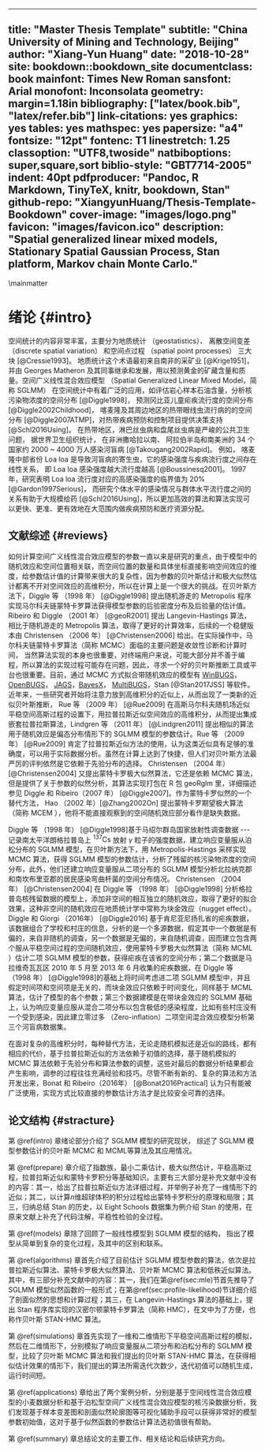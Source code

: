 
---
title: "Master Thesis Template"
subtitle: "China University of Mining and Technology, Beijing"
author: "Xiang-Yun Huang"
date: "2018-10-28"
site: bookdown::bookdown_site
documentclass: book
mainfont: Times New Roman
sansfont: Arial
monofont: Inconsolata
geometry: margin=1.18in
bibliography: ["latex/book.bib", "latex/refer.bib"]
link-citations: yes
graphics: yes
tables: yes
mathspec: yes
papersize: "a4"
fontsize: "12pt"
fontenc: T1
linestretch: 1.25
classoption: "UTF8,twoside"
natbiboptions: super,square,sort
biblio-style: "GBT7714-2005"
indent: 40pt
pdfproducer: "Pandoc, R Markdown, TinyTeX, knitr, bookdown, Stan"
github-repo: "XiangyunHuang/Thesis-Template-Bookdown"
cover-image: "images/logo.png"
favicon: "images/favicon.ico"
description: "Spatial generalized linear mixed models, Stationary Spatial Gaussian Process, Stan platform, Markov chain Monte Carlo."
---

\mainmatter

# 绪论 {#intro}

空间统计的内容非常丰富，主要分为地质统计 （geostatistics）、 离散空间变差 （discrete spatial variation） 和空间点过程 （spatial point processes） 三大块 [@Cressie1993]。 地质统计这个术语最初来自南非的采矿业 [@Krige1951]， 并由 Georges Matheron 及其同事继承和发展，用以预测黄金的矿藏含量和质量。空间广义线性混合效应模型 （Spatial Generalized Linear Mixed Model，简称 SGLMM） 在空间统计中有着广泛的应用，如评估岩心样本石油含量，分析核污染物浓度的空间分布 [@Diggle1998]， 预测冈比亚儿童疟疾流行度的空间分布 [@Diggle2002Childhood]， 喀麦隆及其周边地区的热带眼线虫流行病的的空间分布 [@Diggle2007ATMP]，对热带疾病预防和控制项目提供决策支持 [@Schl2016Using]。 在热带地区，淋巴丝虫病和盘尾丝虫病是严峻的公共卫生问题， 据世界卫生组织统计， 在非洲撒哈拉以南、 阿拉伯半岛和南美洲的 34 个国家约 2000 \~ 4000 万人感染河盲病 [@Takougang2002Rapid]。 例如， 喀麦隆中部省份 Loa loa 是导致河盲病的寄生虫，它的感染强度与疾病流行度之间存在线性关系， 即 Loa loa 感染强度越大流行度越高 [@Boussinesq2001]。 1997 年，研究表明 Loa loa 流行度对应的高感染强度的临界值为 20\% [@Gardon1997Serious]， 而研究个体水平的感染情况与群体水平流行度之间的关系有助于大规模给药 [@Schl2016Using]，所以更加高效的算法和算法实现可以更快、更准、更有效地在大范围内做疾病预防和医疗资源分配。

## 文献综述 {#reviews}

如何计算空间广义线性混合效应模型的参数一直以来是研究的重点，由于模型中的随机效应和空间位置相关联，而空间位置的数量和具体坐标直接影响空间效应的维度，给参数估计值的计算带来很大的复杂性，因为参数的贝叶斯估计和极大似然估计都离不开对空间效应的高维积分，所以在计算上是一个很大的挑战。在贝叶斯方法下，Diggle 等 （1998 年） [@Diggle1998] 提出随机游走的 Metropolis 程序实现马尔科夫链蒙特卡罗算法获得模型参数的后验密度分布及后验量的估计值。Ribeiro 和 Diggle （2001 年） [@geoR2001] 提出 Langevin-Hastings 算法，相比于随机游走的 Metropolis 算法，取得了更好的计算效率，后续的一个稳健版本由 Christensen （2006 年） [@Christensen2006] 给出。在实际操作中，马尔科夫链蒙特卡罗算法（简称 MCMC）面临的主要问题是收敛性诊断和计算时间， 当然算法实现的本身也很重要，对终端用户来说，可能大部分并不善于编程，所以算法的实现过程可能存在问题，因此，寻求一个好的贝叶斯推断工具或平台也很重要。目前，通过 MCMC 方式拟合带随机效应的模型有 [WinBUGS][winbugs]，[OpenBUGS][openbugs]， [JAGS][jags]，[BayesX][bayesx]， [MultiBUGS][multi-bugs]，Stan [@Stan2017JSS] 等软件。近年来，一些研究者开始将注意力放到高维积分的近似上，从而出现了一类新的近似贝叶斯推断， Rue 等 （2009 年） [@Rue2009] 在高斯马尔科夫随机场近似平稳空间高斯过程的设置下，用拉普拉斯近似空间效应的高维积分，从而提出集成嵌套拉普拉斯算法，Lindgren 等 （2011 年） [@Lindgren2011] 提出相似的算法用于随机效应是偏态分布情形下的 SGLMM 模型的参数估计。Rue 等 （2009 年） [@Rue2009] 肯定了拉普拉斯近似方法的使用，认为这类近似具有足够的准确度，可以用于实际数据分析。虽然在计算上达到了快捷，但人们对贝叶斯方法最严厉的评判依然是它依赖于先验分布的选择。 Christensen （2004 年） [@Christensen2004] 又提出蒙特卡罗极大似然算法，它还是依赖 MCMC 算法，但是提供了关于参数的似然分析，其算法实现打包在 R 包 geoRglm 里，详细描述参见 Diggle 和 Ribeiro（2007 年） [@Diggle2007]。作为蒙特卡罗似然的一个替代方法， Hao （2002 年）[@Zhang2002On] 提出蒙特卡罗期望极大算法 （简称 MCEM ），他将不能直接观察到的空间随机效应部分看作是缺失数据。

Diggle 等 （1998 年） [@Diggle1998]基于马绍尔群岛国家放射性调查数据 --- 记录南太平洋朗格拉普岛上 ${}^{137}\mathrm{Cs}$ 放射 $\gamma$ 粒子的强度数据，建立响应变量服从泊松分布的 SGLMM 模型，在贝叶斯方法下，用 Metropolis-Hastings 采样实现 MCMC 算法，获得 SGLMM 模型的参数估计，分析了残留的核污染物浓度的空间分布，此外，他们还建立响应变量服从二项分布的 SGLMM 模型分析北拉纳克郡和南坎布里亚郡的居民感染弯曲杆菌的空间分布情况。 Christensen （2004 年） [@Christensen2004] 在 Diggle 等 （1998 年） [@Diggle1998] 分析格拉普岛核残留数据的模型上，添加非空间的相互独立的随机效应，取得了更好的拟合效果，这种非空间的随机效应在地质统计学中常称为块金效应（nugget effect）。Diggle 和 Giorgi （2016年） [@Diggle2016] 基于肯尼亚尼扬扎省的疟疾数据，该数据组合了学校和村庄的信息，分析的是一个多源数据，假定其中一个数据是有偏的，来自非随机的调查，另一个数据是无偏的，来自随机调查，因而建立包含两个服从平稳空间过程的空间随机效应，使用蒙特卡罗极大似然算法（简称 MCML ）估计二项 SGLMM 模型的参数，获得疟疾在该省的空间分布；第二个数据是马拉维奇瓦瓦区 2010 年 5 月至 2013 年 6 月收集的疟疾数据，在 Diggle 等 （1998 年） [@Diggle1998]的基础上将时间考虑进二项 SGLMM 模型中，并且假定时间项和空间项是无关的，而块金效应只依赖于时间变化，同样基于 MCML 算法，估计了模型的各个参数；第三个数据建模是在带块金效应的 SGLMM 基础上，认为响应变量应服从混合二项分布以包含极低的感染程度，比如有些村庄没有一个受到感染，因此建立零过多 （Zero-inflation）二项空间混合效应模型分析第三个河盲病数据集。

在面对复杂的高维积分时，每种替代方法，无论走随机模拟还是近似的路线，都有相应的代价，基于拉普拉斯近似的方法依赖于初值的选择，基于随机模拟的 MCMC 算法依赖于先验分布和算法参数的调整，这些对最后的数据分析结果都会产生影响，调参的过程往往充满经验和技巧。尽管不断有新的、复杂的算法和方法开发出来，Bonat 和 Ribeiro（2016年） [@Bonat2016Practical] 认为只有能被广泛使用，实现方式比较直接的参数估计方法才是比较安全可靠的选择。

## 论文结构 {#stracture}

第 \@ref(intro) 章绪论部分介绍了 SGLMM 模型的研究现状， 综述了 SGLMM 模型参数估计的贝叶斯 MCMC 和 MCML等算法及其应用情况。 

第 \@ref(prepare) 章介绍了指数族，最小二乘估计，极大似然估计，平稳高斯过程，拉普拉斯近似和蒙特卡罗积分等基础知识。主要有三大部分是补充文献中没有的内容：其一，给出了拉普拉斯近似方法详细过程，并举例子补充了一维情形下的近似；其二，以计算$n$维超球体积的积分过程给出蒙特卡罗积分的原理和局限；其三，归纳总结 Stan 的历史，以 Eight Schools 数据集为例介绍 Stan 的使用，在原来文献上补充了代码注解，平稳性检验的全过程。

第 \@ref(models) 章除了回顾了一般线性模型到 SGLMM 模型的结构， 指出了模型从简单到复杂的变化过程，及其中的区别和联系。

第 \@ref(algorithms) 章首先介绍了目前估计 SGLMM 模型参数的算法，依次是拉普拉斯近似算法、蒙特卡罗极大似然算法、贝叶斯 MCMC 算法和低秩近似算法。其中，有三部分补充文献中的内容：其一，我们在第\@ref(sec:mle)节首先推导了 SGLMM 模型似然函数的一般形式；在第\@ref(sec:profile-likelihood)节详细介绍了剖面似然的思想和计算过程；其三，在 Langevin-Hastings 算法的基础上，提出 Stan 程序库实现的汉密尔顿蒙特卡罗算法（简称 HMC），在文中为了方便，也称作贝叶斯 STAN-HMC 算法。

第 \@ref(simulations) 章首先实现了一维和二维情形下平稳空间高斯过程的模拟，然后在二维情形下，分别模拟了响应变量服从二项分布和泊松分布的 SGLMM 模型，比较了贝叶斯 MCMC 算法和我们提出的贝叶斯 STAN-HMC 算法，在获得相似估计效果的情形下，我们提出的算法所需迭代次数少，迭代初值可以随机生成，运行时间短。 

第 \@ref(applications) 章给出了两个案例分析，分别是基于空间线性混合效应模型的小麦数据分析和基于泊松型空间广义线性混合效应模型的核污染数据分析，我们发现基于样本变差图和剖面似然轮廓图等可视化辅助手段可以获得非常好的模型参数初始值，这对于基于似然函数的参数估计算法选初值很有帮助。

第 \@ref(summary) 章总结论文的主要工作、相关结论和后续研究方向。

[multi-bugs]: https://www.multibugs.org
[JAGS]: http://mcmc-jags.sourceforge.net/
[openbugs]: http://www.openbugs.net/
[winbugs]: http://www.mrc-bsu.cam.ac.uk/software/bugs/the-bugs-project-winbugs/
[bayesx]: http://www.BayesX.org
[nimble]: https://r-nimble.org/
